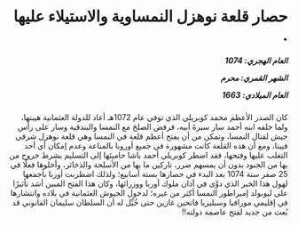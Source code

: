 <h1 dir="rtl">حصار قلعة نوهزل النمساوية والاستيلاء عليها .</h1>

<h5 dir="rtl">العام الهجري:  1074

الشهر القمري: محرم

العام الميلادي: 1663</h5>

<p dir="rtl">كان الصدر الأعظم محمد كوبريلي الذي توفي عام 1072هـ أعاد للدولة العثمانية هيبتها، ولما خلفه ابنه أحمد سار سيرةَ أبيه، فرفض الصلحَ مع النمسا والبندقية وسار على رأس جيش لقتال النمسا، وتمكن من أن يفتح أعظم قلعة في النمسا وهي قلعة نوهزل شرقي فيينا، ومع أن هذه القلعة كانت مشهورة في جميع أوروبا بالمناعة وعدم إمكان أي أحد التغلب عليها وفتحها، فقد اضطر كوبريلي أحمد باشا حاميتَها إلى التسليم بشرط خروج من بها من الجنود بدون أن يمسهم ضرر، تاركين ما بها من الأسلحة والذخائر، وأخلوها فعلًا في 25 صفر سنة 1074 بعد البدء في حصارها بستة أسابيع؛ ولذلك اضطربت أوربا بأجمعها لهول هذا الخبر الذي دوَّى في آذان ملوك أوربا ووزرائها، وكان هذا الفتح المبين أشد تأثيرًا على ليوبولد إمبراطور النمسا أكثر من غيره؛ لدخول الجيوش العثمانية في بلاده وانتشارها في إقليمي مورافيا وسيليزيا فاتحين غازين حتى خُيِّل له أن السلطان سليمان القانوني قد بُعث من جديد لفتح عاصمة دولته!!</p></br>
